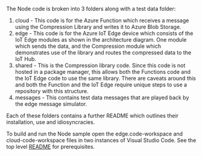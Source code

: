 The Node code is broken into 3 folders along with a test data folder:

1) cloud - This code is for the Azure Function which receives a message using the Compression Library and writes it to Azure Blob Storage.
2) edge - This code is for the Azure IoT Edge device which consists of the IoT Edge modules as shown in the architecture diagram.  One module which sends the data, and the Compression module which demonstrates use of the library and routes the compressed data to the IoT Hub.
3) shared - This is the Compression library code.  Since this code is not hosted in a package manager, this allows both the Functions code and the IoT Edge code to use the same library.  There are caveats around this and both the Function and the IoT Edge require unique steps to use a repository with this structure.
4) messages - This contains test data messages that are played back by the edge message simulator.

Each of these folders contains a further README which outlines their installation, use and idiosyncracies.

To build and run the Node sample open the edge.code-workspace and cloud-code-workspace files in two instances of Visual Studio Code.  See the top level [README](../README.md) for prerequisites.